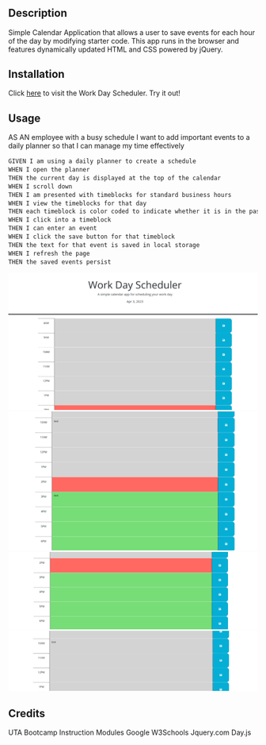# <Work-Day-Scheduler>

## Description

Simple Calendar Application that allows a user to save events for each hour of the day by modifying starter code. This app runs in the browser and features dynamically updated HTML and CSS powered by jQuery.

## Installation

Click [here](https://sararosebud.github.io/Workday-Scheduler/) to visit the Work Day Scheduler. Try it out! 

## Usage

AS AN employee with a busy schedule
I want to add important events to a daily planner 
so that I can manage my time effectively

```md
GIVEN I am using a daily planner to create a schedule
WHEN I open the planner
THEN the current day is displayed at the top of the calendar
WHEN I scroll down
THEN I am presented with timeblocks for standard business hours
WHEN I view the timeblocks for that day
THEN each timeblock is color coded to indicate whether it is in the past, present, or future
WHEN I click into a timeblock
THEN I can enter an event
WHEN I click the save button for that timeblock
THEN the text for that event is saved in local storage
WHEN I refresh the page
THEN the saved events persist
```

![A user clicks on slots on the color-coded calendar and edits the events](Assets\images\workdaysched.png)
![saved events](Assets\images\storedevent.png)
![color coding](Assets\images\timecolorcoding.png)
![after refresh](Assets\images\afterrefresh.png)

## Credits
UTA Bootcamp Instruction Modules
Google
W3Schools
Jquery.com
Day.js

